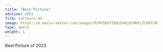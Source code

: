 ```yaml
---
title: "Best Picture"
edition: 2023
film: saltburn.md
image: https://m.media-amazon.com/images/M/MV5BOTI0NzEwNjQtMmFjZC00Y2RmLWIyZDUtNTM5N2FkMzg2ODcxXkEyXkFqcGc@._V1_FMjpg_UX1024_.jpg
type: award
weight: 1
---
```


Best Picture of 2023
